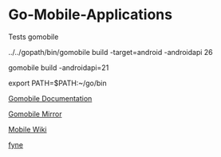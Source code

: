 # Go-Mobile-Applications
Tests gomobile 

 ../../gopath/bin/gomobile build -target=android -androidapi 26

gomobile build -androidapi=21

export PATH=$PATH:~/go/bin

[Gomobile Documentation](https://pkg.go.dev/golang.org/x/mobile/cmd/gomobile)

[Gomobile Mirror](https://github.com/golang/mobile)

[Mobile Wiki](https://go.dev/wiki/Mobile)

[fyne](https://fyne.io/)
